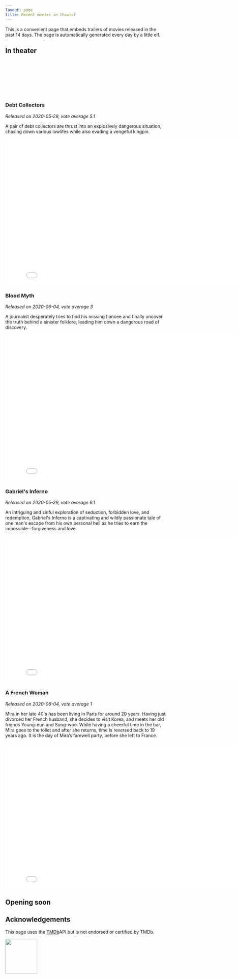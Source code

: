 ```yaml
---
layout: page
title: Recent movies in theater
---
```


This is a convenient page that embeds trailers of movies released in the past
14 days. The page is automatically generated every day by a little elf.

## In theater


	
	
	

  
<br/>
<br/>
<script async src="//pagead2.googlesyndication.com/pagead/js/adsbygoogle.js"></script>

<ins class="adsbygoogle"
     style="display:inline-block;width:468px;height:60px"
     data-ad-client="ca-pub-5366199723595534"
     data-ad-slot="2620298801"></ins>
<script>
(adsbygoogle = window.adsbygoogle || []).push({});
</script>
  


	
	

### Debt Collectors
*Released on 2020-05-29, vote average 5.1*

A pair of debt collectors are thrust into an explosively dangerous situation, chasing down various lowlifes while also evading a vengeful kingpin.

<iframe id="player"
	type="text/html"
	width="819"
	height="460"
  src="//www.youtube.com/embed/tTlhmJ1yT-0?enablejsapi=1&origin=http://blog.justonepixel.com"
  frameborder="0"
  allowfullscreen></iframe>

	
	

  


	

  


	

  


	
	

### Blood Myth
*Released on 2020-06-04, vote average 3*

A journalist desperately tries to find his missing fiancee and finally uncover the truth behind a sinister folklore, leading him down a dangerous road of discovery.

<iframe id="player"
	type="text/html"
	width="819"
	height="460"
  src="//www.youtube.com/embed/TQ3TCKq8uew?enablejsapi=1&origin=http://blog.justonepixel.com"
  frameborder="0"
  allowfullscreen></iframe>

	
	

  


	
	

### Gabriel&#39;s Inferno
*Released on 2020-05-29, vote average 6.1*

An intriguing and sinful exploration of seduction, forbidden love, and redemption, Gabriel&#39;s Inferno is a captivating and wildly passionate tale of one man&#39;s escape from his own personal hell as he tries to earn the impossible--forgiveness and love.

<iframe id="player"
	type="text/html"
	width="819"
	height="460"
  src="//www.youtube.com/embed/a581-Vb-nrQ?enablejsapi=1&origin=http://blog.justonepixel.com"
  frameborder="0"
  allowfullscreen></iframe>

	
	

  


	

  


	

  


	
	
	

  


	
	

### A French Woman
*Released on 2020-06-04, vote average 1*

Mira in her late 40´s has been living in Paris for around 20 years. Having just divorced her French husband, she decides to visit Korea, and meets her old friends Young-eun and Sung-woo. While having a cheerful time in the bar, Mira goes to the toilet and after she returns, time is reversed back to 19 years ago. It is the day of Mira’s farewell party, before she left to France.

<iframe id="player"
	type="text/html"
	width="819"
	height="460"
  src="//www.youtube.com/embed/mV-s0q92dAs?enablejsapi=1&origin=http://blog.justonepixel.com"
  frameborder="0"
  allowfullscreen></iframe>

	
	

  


	
	
	

  


	

  


	
	
	

  


	
	
	

  


	
	
	

  


	

  


	

  


	

  


	

  


	

  



## Opening soon


	

	

	

	

	

	
	
	

	

	

	

	
	
	

	

	

	

	

	

	

	

	

	

	


## Acknowledgements

This page uses the [TMDb](https://themoviedb.org)API but is not endorsed or certified by TMDb.

<img src="https://www.themoviedb.org/assets/c9dbe2292fb5eea61788571fbd96fa67/images/v4/logos/208x226-stacked-blue.png"
	width="100"
	height="109"/>
